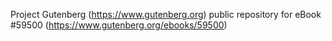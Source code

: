 Project Gutenberg (https://www.gutenberg.org) public repository for
eBook #59500 (https://www.gutenberg.org/ebooks/59500)
